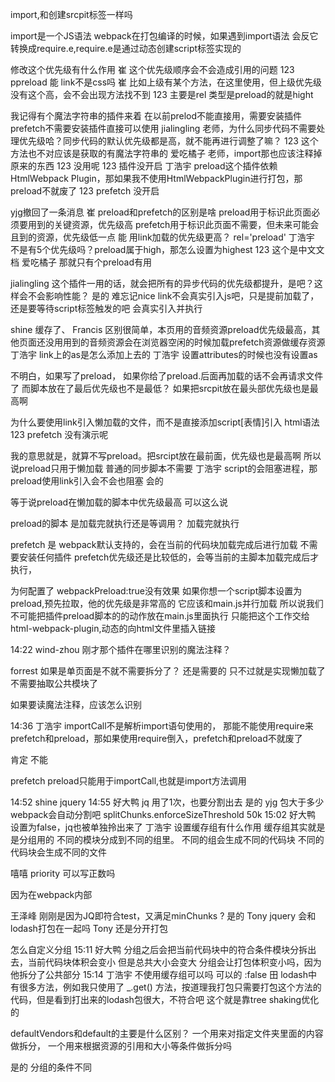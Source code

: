 import,和创建srcpit标签一样吗 

import是一个JS语法
webpack在打包编译的时候，如果遇到import语法
会反它转换成require.e,require.e是通过动态创建script标签实现的

修改这个优先级有什么作用 
崔
这个优先级顺序会不会造成引用的问题 
123
ppreload 
能
link不是css吗 
崔
比如上级有某个方法，在这里使用，但上级优先级没有这个高，会不会出现方法找不到 
123
主要是rel 类型是preload的就是hight 




我记得有个魔法字符串的插件来着 
在以前prelod不能直接用，需要安装插件
prefetch不需要安装插件直接可以使用
jialingling
老师，为什么同步代码不需要处理优先级哈？同步代码的默认优先级都是高，就不能再进行调整了嘛？ 
123
这个方法也不对应该是获取的有魔法字符串的 
爱吃橘子
老师，import那也应该注释掉原来的东西 
123
没用呢 
123
插件没开启 
丁浩宇
preload这个插件依赖HtmlWebpack Plugin，那如果我不使用HtmlWebpackPlugin进行打包，那preload不就废了 
123
prefetch 没开启 



yjg撤回了一条消息
崔
preload和prefetch的区别是啥 
preload用于标识此页面必须要用到的关键资源，优先级高
prefetch用于标识此页面不需要，但未来可能会且到的资源，优先级低一点
能
用link加载的优先级更高？ 
rel='preload'
丁浩宇
不是有5个优先级吗？preload属于high，那怎么设置为highest 
123
这个是中文文档 
爱吃橘子
那就只有个preload有用 


jialingling
这个插件一用的话，就会把所有的异步代码的优先级都提升，是吧？这样会不会影响性能？ 
是的
难忘记nice
link不会真实引入js吧，只是提前加载了，还是要等待script标签触发的吧 
会真实引入并执行

shine
缓存了、 
Francis
区别很简单，本页用的音频资源preload优先级最高，其他页面还没用用到的音频资源会在浏览器空闲的时候加载prefetch资源做缓存资源 
丁浩宇
link上的as是怎么添加上去的 
丁浩宇
设置attributes的时候也没有设置as 

不明白，如果写了preload，
如果你给了preload.后面再加载的话不会再请求文件了
而脚本放在了最后优先级也不是最低？
如果把srcpit放在最头部优先级也是最高啊 

为什么要使用link引入懒加载的文件，而不是直接添加script[表情]引入 
html语法
123
prefetch 没有演示呢 


我的意思就是，就算不写preload。把srcipt放在最前面，优先级也是最高啊 
所以说preload只用于懒加载
普通的同步脚本不需要
丁浩宇
script的会阻塞进程，那preload使用link引入会不会也阻塞 
会的


等于说preload在懒加载的脚本中优先级最高
可以这么说 


preload的脚本  是加载完就执行还是等调用？ 
加载完就执行


prefetch 是 webpack默认支持的，会在当前的代码块加载完成后进行加载
不需要安装任何插件
prefetch优先级还是比较低的，会等当前的主脚本加载完成后才执行，

为何配置了 webpackPreload:true没有效果
如果你想一个script脚本设置为preload,预先拉取，他的优先级是非常高的
它应该和main.js并行加载
所以说我们不可能把插件preload脚本的的动作放在main.js里面执行
只能把这个工作交给html-webpack-plugin,动态的向html文件里插入链接




14:22
wind-zhou
刚才那个插件在哪里识别的魔法注释？ 
 
forrest
如果是单页面是不就不需要拆分了？ 
还是需要的
只不过就是实现懒加载了
不需要抽取公共模块了

如果要读魔法注释，应该怎么识别 


14:36
丁浩宇
importCall不是解析import语句使用的，
那能不能使用require来prefetch和preload，那如果使用require倒入，prefetch和preload不就废了 

肯定 不能

prefetch preload只能用于importCall,也就是import方法调用



14:52
shine
jquery 
14:55
好大鸭
jq 用了1次，也要分割出去 是的
yjg
包大于多少webpack会自动分割吧 
splitChunks.enforceSizeThreshold
50k
15:02
好大鸭
设置为false，jq也被单独拎出来了 
丁浩宇
设置缓存组有什么作用 
缓存组其实就是是分组用的
不同的模块分成到不同的组里。
不同的组会生成不同的代码块
不同的代码块会生成不同的文件



嘻嘻
priority 可以写正数吗 

因为在webpack内部

王泽峰
刚刚是因为JQ即符合test，又满足minChunks ? 是的
Tony
jquery 会和lodash打包在一起吗 
Tony
还是分开打包 


怎么自定义分组 
15:11
好大鸭
分组之后会把当前代码块中的符合条件模块分拆出去，当前代码块体积会变小
但是总共大小会变大
分组会让打包体积变小吗，因为他拆分了公共部分 
15:14
丁浩宇
不使用缓存组可以吗 可以的
:false
田
lodash中有很多方法，例如我只使用了 _.get()  方法，按道理我打包只需要打包这个方法的代码，但是看到打出来的lodash包很大，不符合吧 
这个就是靠tree shaking优化的




defaultVendors和default的主要是什么区别？
一个用来对指定文件夹里面的内容做拆分，
一个用来根据资源的引用和大小等条件做拆分吗 

是的
分组的条件不同

